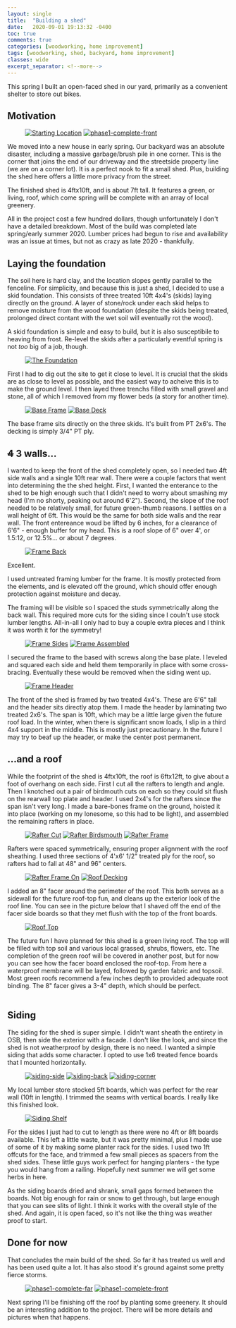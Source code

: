 ```yaml
---
layout: single
title:  "Building a shed"
date:   2020-09-01 19:13:32 -0400
toc: true
comments: true
categories: [woodworking, home improvement]
tags: [woodworking, shed, backyard, home improvement]
classes: wide
excerpt_separator: <!--more-->
---
```


This spring I built an open-faced shed in our yard, primarily as a convenient shelter to store out bikes.
<!--more-->

## Motivation

<figure class="half">
    <a href="starting-location.jpeg"><img src="starting-location-800x600.jpeg" alt="Starting Location"></a>
    <a href="phase1-complete-front.jpeg"><img src="phase1-complete-front-800x600.jpeg" alt="phase1-complete-front"></a>
</figure>

We moved into a new house in early spring. Our backyard was an absolute disaster, including a massive garbage/brush pile in one corner. This is the corner that joins the end of our driveway and the streetside property line (we are on a corner lot). It is a perfect nook to fit a small shed. Plus, building the shed here offers a little more privacy from the street.

The finished shed is 4ftx10ft, and is about 7ft tall. It features a green, or living, roof, which come spring will be complete with an array of local greenery. 

All in the project cost a few hundred dollars, though unfortunately I don't have a detailed breakdown. Most of the build was completed late spring/early summer 2020. Lumber prices had begun to rise and availability was an issue at times, but not as crazy as late 2020 - thankfully.

## Laying the foundation
The soil here is hard clay, and the location slopes gently parallel to the fenceline. For simplicity, and because this is just a shed, I decided to use a skid foundation. This consists of three treated 10ft 4x4's (skids) laying directly on the ground. A layer of stone/rock under each skid helps to remove moisture from the wood foundation (despite the skids being treated, prolonged direct contant with the wet soil will eventually rot the wood).

A skid foundation is simple and easy to build, but it is also susceptibile to heaving from frost. Re-level the skids after a particularly eventful spring is not *too* big of a job, though.

<figure class="align-center">
    <a href="level-foundation.jpeg"><img src="level-foundation-800x600.jpeg" alt="The Foundation"></a>
</figure>

First I had to dig out the site to get it close to level. It is crucial that the skids are as close to level as possible, and the easiest way to acheive this is to make the ground level. I then layed three trenchs filled with small gravel and stone, all of which I removed from my flower beds (a story for another time).

<figure class="half">
    <a href="base-frame.jpeg"><img src="base-frame-800x600.jpeg" alt="Base Frame"></a>
    <a href="base-deck.jpeg"><img src="base-deck-800x600.jpeg" alt="Base Deck"></a>
</figure>

The base frame sits directly on the three skids. It's built from PT 2x6's. The decking is simply 3/4" PT ply.

## ~~4~~ 3 walls...

I wanted to keep the front of the shed completely open, so I needed two 4ft side walls and a single 10ft rear wall. There were a couple factors that went into determining the the shed height. First, I wanted the enterance to the shed to be high enough such that I didn't need to worry about smashing my head (I'm no shorty, peaking out around 6'2"). Second, the slope of the roof needed to be relatively small, for future green-thumb reasons. I settles on a wall height of 6ft. This would be the same for both side walls and the rear wall. The front entereance woud be lifted by 6 inches, for a clearance of 6'6" - enough buffer for my head. This is a roof slope of 6" over 4', or 1.5:12, or 12.5%... or about 7 degrees. 
<figure class="align-right">
    <a href="frame-back.jpeg"><img src="frame-back-800x600.jpeg" alt="Frame Back"></a>
</figure>
Excellent.


I used untreated framing lumber for the frame. It is mostly protected from the elements, and is elevated off the ground, which should offer enough protection against moisture and decay. 

The framing will be visible so I spaced the studs symmetrically along the back wall. This required more cuts for the siding since I couln't use stock lumber lengths. All-in-all I only had to buy a couple extra pieces and I think it was worth it for the symmetry!

<figure class="half">
    <a href="frame-sides.jpeg"><img src="frame-sides-800x600.jpeg" alt="Frame Sides"></a>
    <a href="frame-assembled.jpeg"><img src="frame-assembled-800x600.jpeg" alt="Frame Assembled"></a>
</figure>

I secured the frame to the based with screws along the base plate. I leveled and squared each side and held them temporarily in place with some cross-bracing. Eventually these would be removed when the siding went up.

<figure class="align-center">
        <a href="frame-header.jpeg"><img src="frame-header-800x600.jpeg" alt="Frame Header"></a>
</figure>

The front of the shed is framed by two treated 4x4's. These are 6'6" tall and the header sits directly atop them. I made the header by laminating two treated 2x6's. The span is 10ft, which may be a little large given the future roof load. In the winter, when there is significant snow loads, I slip in a third 4x4 support in the middle. This is mostly just precautionary. In the future I may try to beaf up the header, or make the center post permanent.

## ...and a roof
While the footprint of the shed is 4ftx10ft, the roof is 6ftx12ft, to give about a foot of overhang on each side. First I cut all the rafters to length and angle. Then I knotched out a pair of birdmouth cuts on each so they could sit flush on the rearwall top plate and header. I used 2x4's for the rafters since the span isn't very long. I made a bare-bones frame on the ground, hoisted it into place (working on my lonesome, so this had to be light), and assembled the remaining rafters in place.

<figure class="third">
    <a href="rafter-cut.jpeg"><img src="rafter-cut-800x600.jpeg" alt="Rafter Cut"></a>
    <a href="rafter-birdsmouth.jpeg"><img src="rafter-birdsmouth-800x600.jpeg" alt="Rafter Birdsmouth"></a>
    <a href="rafter-frame.jpeg"><img src="rafter-frame-800x600.jpeg" alt="Rafter Frame"></a>
</figure>

Rafters were spaced symmetrically, ensuring proper alignment with the roof sheathing. I used three sections of 4'x6' 1/2" treated ply for the roof, so rafters had to fall at 48" and 96" centers.

<figure class="half">
    <a href="rafter-frameon.jpeg"><img src="rafter-frameon-800x600.jpeg" alt="Rafter Frame On"></a>
    <a href="roof-decking.jpeg"><img src="roof-decking-800x600.jpeg" alt="Roof Decking"></a>
</figure>

I added an 8" facer around the perimeter of the roof. This both serves as a sidewall for the future roof-top fun, and cleans up the exterior look of the roof line. You can see in the picture below that I shaved off the end of the facer side boards so that they met flush with the top of the front boards.

<figure class="align-left">
    <a href="roof-top.jpeg"><img src="roof-top-400x300.jpeg" alt="Roof Top"></a>
</figure>

The future fun I have planned for this shed is a green living roof. The top will be filled with top soil and various local grassed, shrubs, flowers, etc. The completion of the green roof will be covered in another post, but for now you can see how the facer board enclosed the roof-top. From here a waterproof membrane will be layed, followed by garden fabric and topsoil. Most green roofs recommend a few inches depth to provided adequate root binding. The 8" facer gives a 3-4" depth, which should be perfect.
<br />
<br />


## Siding

The siding for the shed is super simple. I didn't want sheath the entirety in OSB, then side the exterior with a facade. I don't like the look, and since the shed is not weatherproof by design, there is no need. I wanted a simple siding that adds some character. I opted to use 1x6 treated fence boards that I mounted horizontally.

<figure class="third">
    <a href="siding-side.jpeg"><img src="siding-side-800x600.jpeg" alt="siding-side"></a>
    <a href="siding-back.jpeg"><img src="siding-back-800x600.jpeg" alt="siding-back"></a>
    <a href="siding-corner.jpeg"><img src="siding-corner-800x600.jpeg" alt="siding-corner"></a>
</figure>

My local lumber store stocked 5ft boards, which was perfect for the rear wall (10ft in length). I trimmed the seams with vertical boards. I really like this finished look. 

<figure class="align-right">
    <a href="siding-shelf.jpeg"><img src="siding-shelf-400x300.jpeg" alt="Siding Shelf"></a>
</figure>

For the sides I just had to cut to length as there were no 4ft or 8ft boards available. This left a little waste, but it was pretty minimal, plus I made use of some of it by making some planter rack for the sides. I used two 1ft offcuts for the face, and trimmed a few small pieces as spacers from the shed sides. These little guys work perfect for hanging planters - the type you would hang from a railing. Hopefully next summer we will get some herbs in here.

As the siding boards dried and shrank, small gaps formed between the boards. Not big enough for rain or snow to get through, but large enough that you can see slits of light. I think it works with the overall style of the shed. And again, it is open faced, so it's not like the thing was weather proof to start.


## Done for now

That concludes the main build of the shed. So far it has treated us well and has been used quite a lot. It has also stood it's ground against some pretty fierce storms.

<figure class="half">
    <a href="phase1-complete-far.jpeg"><img src="phase1-complete-far-800x600.jpeg" alt="phase1-complete-far"></a>
    <a href="phase1-complete-front.jpeg"><img src="phase1-complete-front-800x600.jpeg" alt="phase1-complete-front"></a>
</figure>

Next spring I'll be finishing off the roof by planting some greenery. It should be an interesting addition to the project. There will be more details and pictures when that happens.


